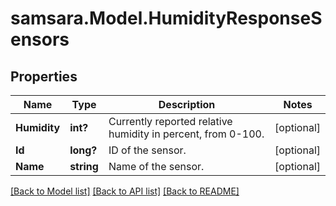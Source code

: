 # samsara.Model.HumidityResponseSensors
## Properties

Name | Type | Description | Notes
------------ | ------------- | ------------- | -------------
**Humidity** | **int?** | Currently reported relative humidity in percent, from 0-100. | [optional] 
**Id** | **long?** | ID of the sensor. | [optional] 
**Name** | **string** | Name of the sensor. | [optional] 

[[Back to Model list]](../README.md#documentation-for-models) [[Back to API list]](../README.md#documentation-for-api-endpoints) [[Back to README]](../README.md)


